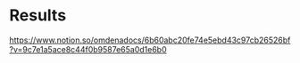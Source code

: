 # Results

https://www.notion.so/omdenadocs/6b60abc20fe74e5ebd43c97cb26526bf?v=9c7e1a5ace8c44f0b9587e65a0d1e6b0
